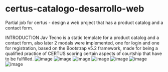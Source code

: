 # certus-catalogo-desarrollo-web
Partial job for certus - design a web project that has a product catalog and a contact form.

INTRODUCTION
Jav Tecno is a static template for a product catalog and a contact form, also later 2 modals were implemented, one for login and one for registration, based on the Bootstrap v5.2 framework, made for being a qualified practice of CERTUS scoring certain aspects of courtship that have to be fulfilled.
![image](https://user-images.githubusercontent.com/115583767/229183147-544f4a41-dc8c-495f-bb7b-92c809eecb21.png)
![image](https://user-images.githubusercontent.com/115583767/229183285-411d5a24-4d21-4344-a528-377e71bbda70.png)
![image](https://user-images.githubusercontent.com/115583767/229183368-d787c159-311b-4355-a0ba-4ee8600887da.png)
![image](https://user-images.githubusercontent.com/115583767/229183437-5eb8c1fd-772f-4caf-8779-9c61ca5024e0.png)
![image](https://user-images.githubusercontent.com/115583767/229183516-8d1aad99-3bc6-4c9b-8e72-147780d1e5ae.png)
![image](https://user-images.githubusercontent.com/115583767/229183587-58675015-988c-415b-b323-df513b99ebe3.png)
![image](https://user-images.githubusercontent.com/115583767/229184354-b68ef6e1-e754-46bc-a90f-0504674d6388.png)




